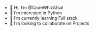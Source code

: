 - 👋 Hi, I’m @CodeWhizAfsal
- 👀 I’m interested in Python
- 🌱 I’m currently learning Full stack
- 💞️ I’m looking to collaborate on Projects

<!---
CodeWhizAfsal/CodeWhizAfsal is a ✨ special ✨ repository because its `README.md` (this file) appears on your GitHub profile.
You can click the Preview link to take a look at your changes.
--->
